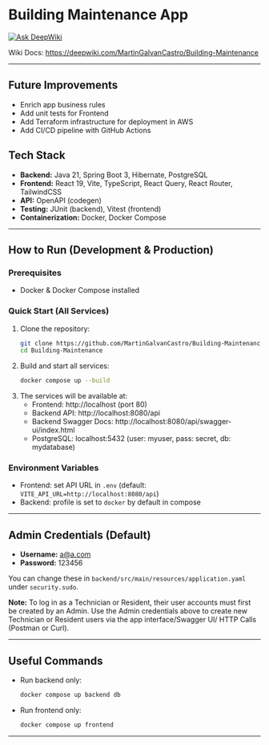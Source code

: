 
# Building Maintenance App

[![Ask DeepWiki](https://deepwiki.com/badge.svg)](https://deepwiki.com/MartinGalvanCastro/Building-Maintenance)

Wiki Docs: https://deepwiki.com/MartinGalvanCastro/Building-Maintenance

---

## Future Improvements

- Enrich app business rules
- Add unit tests for Frontend
- Add Terraform infrastructure for deployment in AWS
- Add CI/CD pipeline with GitHub Actions

## Tech Stack

- **Backend:** Java 21, Spring Boot 3, Hibernate, PostgreSQL
- **Frontend:** React 19, Vite, TypeScript, React Query, React Router, TailwindCSS
- **API:** OpenAPI (codegen)
- **Testing:** JUnit (backend), Vitest (frontend)
- **Containerization:** Docker, Docker Compose

---

## How to Run (Development & Production)

### Prerequisites
- Docker & Docker Compose installed

### Quick Start (All Services)

1. Clone the repository:
   ```sh
   git clone https://github.com/MartinGalvanCastro/Building-Maintenance.git
   cd Building-Maintenance
   ```
2. Build and start all services:
   ```sh
   docker compose up --build
   ```
3. The services will be available at:
   - Frontend: http://localhost (port 80)
   - Backend API: http://localhost:8080/api
   - Backend Swagger Docs: http://localhost:8080/api/swagger-ui/index.html
   - PostgreSQL: localhost:5432 (user: myuser, pass: secret, db: mydatabase)

### Environment Variables
- Frontend: set API URL in `.env` (default: `VITE_API_URL=http://localhost:8080/api`)
- Backend: profile is set to `docker` by default in compose

---

## Admin Credentials (Default)

- **Username:** a@a.com
- **Password:** 123456


You can change these in `backend/src/main/resources/application.yaml` under `security.sudo`.

**Note:** To log in as a Technician or Resident, their user accounts must first be created by an Admin. Use the Admin credentials above to create new Technician or Resident users via the app interface/Swagger UI/ HTTP Calls (Postman or Curl).

---

## Useful Commands

- Run backend only:
  ```sh
  docker compose up backend db
  ```
- Run frontend only:
  ```sh
  docker compose up frontend
  ```

---
